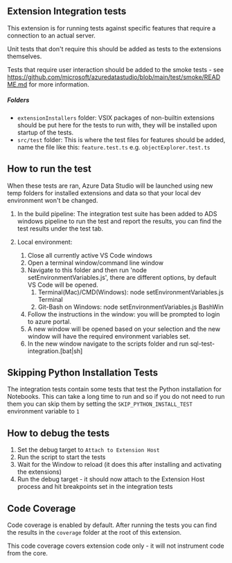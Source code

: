 ## Extension Integration tests

This extension is for running tests against specific features that require a connection to an actual server.

Unit tests that don't require this should be added as tests to the extensions themselves.

Tests that require user interaction should be added to the smoke tests - see https://github.com/microsoft/azuredatastudio/blob/main/test/smoke/README.md for more information.

##### Folders
* `extensionInstallers` folder: VSIX packages of non-builtin extensions should be put here for the tests to run with, they will be installed upon startup of the tests.
* `src/test` folder: This is where the test files for features should be added, name the file like this: `feature.test.ts` e.g. `objectExplorer.test.ts`

## How to run the test

When these tests are ran, Azure Data Studio will be launched using new temp folders for installed extensions and data so that your local dev environment won't be changed.

1. In the build pipeline:
The integration test suite has been added to ADS windows pipeline to run the test and report the results, you can find the test results under the test tab.

2. Local environment:
	1. Close all currently active VS Code windows
	1. Open a terminal window/command line window
	1. Navigate to this folder and then run 'node setEnvironmentVariables.js', there are different options, by default VS Code will be opened.
		1. Terminal(Mac)/CMD(Windows): node setEnvironmentVariables.js Terminal
		2. Git-Bash on Windows: node setEnvironmentVariables.js BashWin
	1. Follow the instructions in the window: you will be prompted to login to azure portal.
	1. A new window will be opened based on your selection and the new window will have the required environment variables set.
	2. In the new window navigate to the scripts folder and run sql-test-integration.[bat|sh]

## Skipping Python Installation Tests

The integration tests contain some tests that test the Python installation for Notebooks. This can take a long time to run and so if you do not need to run them you can skip them by setting the `SKIP_PYTHON_INSTALL_TEST` environment variable to `1`

## How to debug the tests
1. Set the debug target to `Attach to Extension Host`
1. Run the script to start the tests
1. Wait for the Window to reload (it does this after installing and activating the extensions)
1. Run the debug target - it should now attach to the Extension Host process and hit breakpoints set in the integration tests

## Code Coverage

Code coverage is enabled by default. After running the tests you can find the results in the `coverage` folder at the root of this extension.

This code coverage covers extension code only - it will not instrument code from the core.

